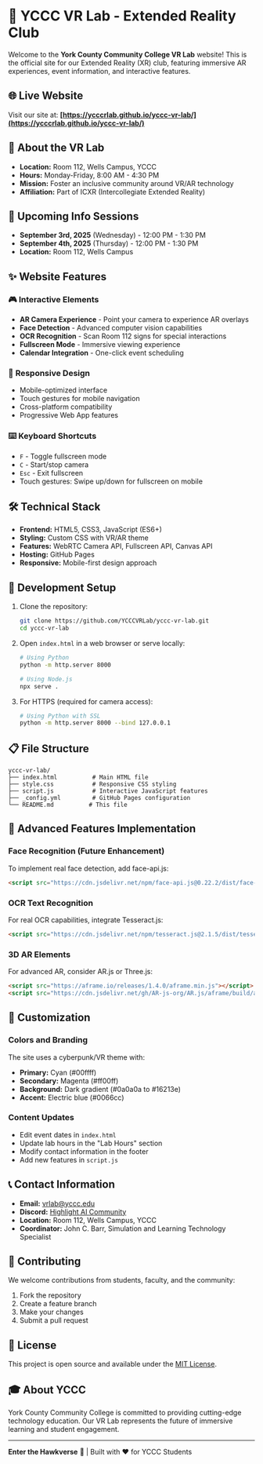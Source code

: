 # 🚀 YCCC VR Lab - Extended Reality Club

Welcome to the **York County Community College VR Lab** website! This is the official site for our Extended Reality (XR) club, featuring immersive AR experiences, event information, and interactive features.

## 🌐 **Live Website**
Visit our site at: **[https://ycccrlab.github.io/yccc-vr-lab/](https://ycccrlab.github.io/yccc-vr-lab/)**

## 🎯 **About the VR Lab**

- **Location:** Room 112, Wells Campus, YCCC
- **Hours:** Monday-Friday, 8:00 AM - 4:30 PM
- **Mission:** Foster an inclusive community around VR/AR technology
- **Affiliation:** Part of ICXR (Intercollegiate Extended Reality)

## 📅 **Upcoming Info Sessions**

- **September 3rd, 2025** (Wednesday) - 12:00 PM - 1:30 PM
- **September 4th, 2025** (Thursday) - 12:00 PM - 1:30 PM
- **Location:** Room 112, Wells Campus

## ✨ **Website Features**

### 🎮 **Interactive Elements**
- **AR Camera Experience** - Point your camera to experience AR overlays
- **Face Detection** - Advanced computer vision capabilities
- **OCR Recognition** - Scan Room 112 signs for special interactions
- **Fullscreen Mode** - Immersive viewing experience
- **Calendar Integration** - One-click event scheduling

### 📱 **Responsive Design**
- Mobile-optimized interface
- Touch gestures for mobile navigation
- Cross-platform compatibility
- Progressive Web App features

### ⌨️ **Keyboard Shortcuts**
- `F` - Toggle fullscreen mode
- `C` - Start/stop camera
- `Esc` - Exit fullscreen
- Touch gestures: Swipe up/down for fullscreen on mobile

## 🛠️ **Technical Stack**

- **Frontend:** HTML5, CSS3, JavaScript (ES6+)
- **Styling:** Custom CSS with VR/AR theme
- **Features:** WebRTC Camera API, Fullscreen API, Canvas API
- **Hosting:** GitHub Pages
- **Responsive:** Mobile-first design approach

## 🔧 **Development Setup**

1. Clone the repository:
   ```bash
   git clone https://github.com/YCCCVRLab/yccc-vr-lab.git
   cd yccc-vr-lab
   ```

2. Open `index.html` in a web browser or serve locally:
   ```bash
   # Using Python
   python -m http.server 8000
   
   # Using Node.js
   npx serve .
   ```

3. For HTTPS (required for camera access):
   ```bash
   # Using Python with SSL
   python -m http.server 8000 --bind 127.0.0.1
   ```

## 📋 **File Structure**

```
yccc-vr-lab/
├── index.html          # Main HTML file
├── style.css           # Responsive CSS styling
├── script.js           # Interactive JavaScript features
├── _config.yml         # GitHub Pages configuration
└── README.md          # This file
```

## 🚀 **Advanced Features Implementation**

### Face Recognition (Future Enhancement)
To implement real face detection, add face-api.js:
```html
<script src="https://cdn.jsdelivr.net/npm/face-api.js@0.22.2/dist/face-api.min.js"></script>
```

### OCR Text Recognition
For real OCR capabilities, integrate Tesseract.js:
```html
<script src="https://cdn.jsdelivr.net/npm/tesseract.js@2.1.5/dist/tesseract.min.js"></script>
```

### 3D AR Elements
For advanced AR, consider AR.js or Three.js:
```html
<script src="https://aframe.io/releases/1.4.0/aframe.min.js"></script>
<script src="https://cdn.jsdelivr.net/gh/AR-js-org/AR.js/aframe/build/aframe-ar.min.js"></script>
```

## 🎨 **Customization**

### Colors and Branding
The site uses a cyberpunk/VR theme with:
- **Primary:** Cyan (#00ffff)
- **Secondary:** Magenta (#ff00ff) 
- **Background:** Dark gradient (#0a0a0a to #16213e)
- **Accent:** Electric blue (#0066cc)

### Content Updates
- Edit event dates in `index.html`
- Update lab hours in the "Lab Hours" section
- Modify contact information in the footer
- Add new features in `script.js`

## 📞 **Contact Information**

- **Email:** vrlab@yccc.edu
- **Discord:** [Highlight AI Community](https://discord.gg/hlai)
- **Location:** Room 112, Wells Campus, YCCC
- **Coordinator:** John C. Barr, Simulation and Learning Technology Specialist

## 🤝 **Contributing**

We welcome contributions from students, faculty, and the community:

1. Fork the repository
2. Create a feature branch
3. Make your changes
4. Submit a pull request

## 📄 **License**

This project is open source and available under the [MIT License](LICENSE).

## 🎓 **About YCCC**

York County Community College is committed to providing cutting-edge technology education. Our VR Lab represents the future of immersive learning and student engagement.

---

**Enter the Hawkverse** 🚀 | Built with ❤️ for YCCC Students